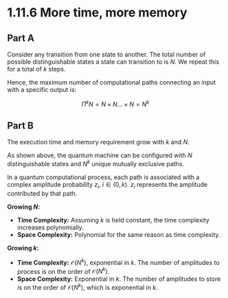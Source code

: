 # 1.11.6 More time, more memory

## Part A

Consider any transition from one state to another. The total number of possible distinguishable states a state can transition to is $N$. We repeat this for a total of $k$ steps.

Hence, the maximum number of computational paths connecting an input with a specific output is:

$$\Pi^kN = N \times N \ldots \times N = N^k$$

## Part B

The execution time and memory requirement grow with $k$ and $N$.

As shown above, the quantum machine can be configured with $N$ distinguishable states and $N^k$ unique mutually exclusive paths.

In a quantum computational process, each path is associated with a complex amplitude probability $z_i$, $i \in (0, k)$. $z_i$ represents the amplitude contributed by that path.

**Growing $N$:**

- **Time Complexity:** Assuming $k$ is held constant, the time complexity increases polynomially.
- **Space Complexity:** Polynomial for the same reason as time complexity.

**Growing $k$:**

- **Time Complexity:** $\mathcal{O}(N^k)$, exponential in $k$. The number of amplitudes to process is on the order of $\mathcal{O}(N^k)$.
- **Space Complexity:** Exponential in $k$. The number of amplitudes to store is on the order of $\mathcal{O}(N^k)$, which is exponential in $k$.